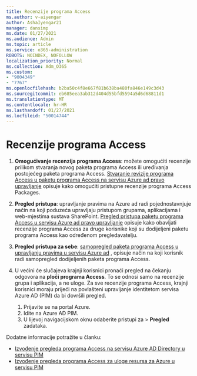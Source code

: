 ```yaml
---
title: Recenzije programa Access
ms.author: v-aiyengar
author: AshaIyengar21
manager: dansimp
ms.date: 01/27/2021
ms.audience: Admin
ms.topic: article
ms.service: o365-administration
ROBOTS: NOINDEX, NOFOLLOW
localization_priority: Normal
ms.collection: Adm_O365
ms.custom:
- "9004349"
- "7767"
ms.openlocfilehash: b2ba50c4f8e667f81b638ba480fa846e149c3d43
ms.sourcegitcommit: eb685eea3ab312d404d55bfd5594a5d6d68811d1
ms.translationtype: MT
ms.contentlocale: hr-HR
ms.lasthandoff: 01/27/2021
ms.locfileid: "50014744"
---
```

# <a name="access-reviews"></a>Recenzije programa Access

1. **Omogućivanje recenzija programa Access**: možete omogućiti recenzije prilikom stvaranja novog paketa programa Access ili uređivanja postojećeg paketa programa Access. [Stvaranje revizije programa Access u paketu programa Access na servisu Azure ad pravo upravljanje](https://docs.microsoft.com/azure/active-directory/governance/entitlement-management-access-reviews-create) opisuje kako omogućiti pristupne recenzije programa Access Packages.

1. **Pregled pristupa**: upravljanje pravima na Azure ad radi pojednostavnjuje način na koji poduzeća upravljaju pristupom grupama, aplikacijama i web-mjestima sustava SharePoint. [Pregled pristupa paketu programa Access u servisu Azure ad pravo upravljanje](https://docs.microsoft.com/azure/active-directory/governance/entitlement-management-access-reviews-create) opisuje kako obavljati recenzije programa Access za druge korisnike koji su dodijeljeni paketu programa Access kao određenom pregledavatelju.

1. **Pregled pristupa za sebe**: [samopregled paketa programa Access u upravljanju pravima u servisu Azure ad](https://docs.microsoft.com/azure/active-directory/governance/entitlement-management-access-reviews-self-review) , opisuje način na koji korisnik radi samopregled dodijeljenih paketa programa Access.

1. U većini će slučajeva krajnji korisnici pronaći pregled na čekanju odgovora na **ploči programa Access**. To se odnosi samo na recenzije grupa i aplikacija, a ne uloge. Za sve recenzije programa Access, krajnji korisnici moraju prijeći na povlašteni upravljanje identitetom servisa Azure AD (PIM) da bi dovršili pregled.

    1. Prijavite se na portal Azure.
    2. Idite na Azure AD PIM.
    3. U lijevoj navigacijskom oknu odaberite pristupi za   >  **Pregled** zadataka.
    
Dodatne informacije potražite u članku:

- [Izvođenje pregleda programa Access na servisu Azure AD Directory u servisu PIM ](https://docs.microsoft.com/azure/active-directory/privileged-identity-management/pim-how-to-perform-security-review/)
- [Izvođenje pregleda programa Access za uloge resursa za Azure u servisu PIM](https://docs.microsoft.com/azure/active-directory/privileged-identity-management/pim-resource-roles-perform-access-review/)